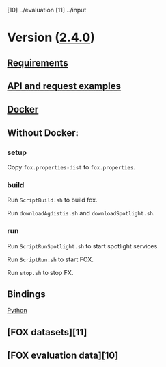 [4]: https://github.com/earthquakesan/fox-py
[5]: ./requests.md
[6]: ./requirements.md
[7]: ../docker
[8]: https://github.com/AKSW/FOX/releases/tag/v2.3.0
[9]: https://github.com/AKSW/FOX
[10] ../evaluation
[11] ../input


# Version ([2.4.0][9])

## [Requirements][6]

## [API and request examples][5]

## [Docker][7]

## Without Docker:
### setup
Copy `fox.properties-dist` to `fox.properties`.

### build
Run `ScriptBuild.sh`  to build fox.

Run `downloadAgdistis.sh` and  `downloadSpotlight.sh`.

### run

Run `ScriptRunSpotlight.sh` to start spotlight services.

Run `ScriptRun.sh` to start FOX.

Run `stop.sh` to stop FX.


## Bindings

[Python][4]

## [FOX datasets][11]

## [FOX evaluation data][10]


<!--
## Old Version ([2.3.0][8])

### Build:

Copy `fox.properties-dist` to `fox.properties` and run `./build.sh`.

Now, the release is ready in the `release` folder, `cd release`.

### Run:

Copy `fox.properties-dist` to `fox.properties` and run `run.sh`  to start the server.

To close the server, run `close.sh`.
-->
